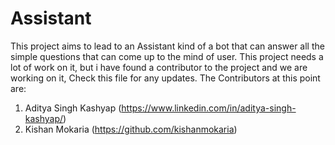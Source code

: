 # Assistant
This project aims to lead to an Assistant kind of a bot that can answer all the simple questions that can come up to the mind of user.
This project needs a lot of work on it, but i have found a contributor to the project and we are working on it, Check this file for any updates.
The Contributors at this point are:
1) Aditya Singh Kashyap (https://www.linkedin.com/in/aditya-singh-kashyap/)
2) Kishan Mokaria (https://github.com/kishanmokaria)

